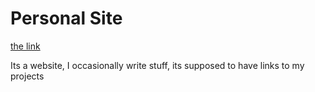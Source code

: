 # Personal Site

[the link](https://william-vincent.dev/)

Its a website, I occasionally write stuff, its supposed to have links to my projects
